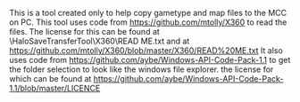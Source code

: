 This is a tool created only to help copy gametype and map files to the MCC on PC. 
This tool uses code from https://github.com/mtolly/X360 to read the files. The license for this can be found at \HaloSaveTransferTool\X360\READ ME.txt and at https://github.com/mtolly/X360/blob/master/X360/READ%20ME.txt
It also uses code from https://github.com/aybe/Windows-API-Code-Pack-1.1 to get the folder selection to look like the windows file explorer. the license for which can be found at https://github.com/aybe/Windows-API-Code-Pack-1.1/blob/master/LICENCE
